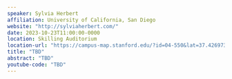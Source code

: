 ```yaml
---
speaker: Sylvia Herbert
affiliation: University of California, San Diego
website: "http://sylviaherbert.com/"
date: 2023-10-23T11:00:00-0000
location: Skilling Auditorium
location-url: "https://campus-map.stanford.edu/?id=04-550&lat=37.42697371527761&lng=-122.17280664808126&zoom=18"
title: "TBD"
abstract: "TBD"
youtube-code: "TBD"
---
```

